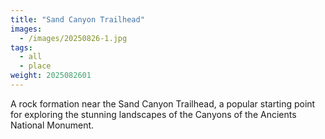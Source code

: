 ```yaml
---
title: "Sand Canyon Trailhead"
images:
  - /images/20250826-1.jpg
tags:
  - all
  - place
weight: 2025082601
---
```


A rock formation near the Sand Canyon Trailhead, a popular starting point for exploring the stunning landscapes of the Canyons of the Ancients National Monument.
